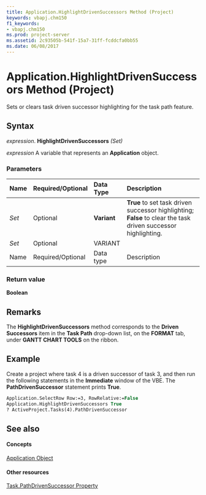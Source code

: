 ```yaml
---
title: Application.HighlightDrivenSuccessors Method (Project)
keywords: vbapj.chm150
f1_keywords:
- vbapj.chm150
ms.prod: project-server
ms.assetid: 2c93505b-541f-15a7-31ff-fcddcfa0bb55
ms.date: 06/08/2017
---
```



# Application.HighlightDrivenSuccessors Method (Project)
Sets or clears task driven successor highlighting for the task path feature.

## Syntax

 _expression_. **HighlightDrivenSuccessors** _(Set)_

 _expression_ A variable that represents an **Application** object.


### Parameters



|**Name**|**Required/Optional**|**Data Type**|**Description**|
|:-----|:-----|:-----|:-----|
| _Set_|Optional|**Variant**|**True** to set task driven successor highlighting; **False** to clear the task driven successor highlighting.|
| _Set_|Optional|VARIANT||
|Name|Required/Optional|Data type|Description|

### Return value

 **Boolean**


## Remarks

The  **HighlightDrivenSuccessors** method corresponds to the **Driven Successors** item in the **Task Path** drop-down list, on the **FORMAT** tab, under **GANTT CHART TOOLS** on the ribbon.


## Example

Create a project where task 4 is a driven successor of task 3, and then run the following statements in the  **Immediate** window of the VBE. The **PathDrivenSuccessor** statement prints **True**.


```vb
Application.SelectRow Row:=3, RowRelative:=False 
Application.HighlightDrivenSuccessors True
? ActiveProject.Tasks(4).PathDrivenSuccessor
```


## See also


#### Concepts


[Application Object](application-object-project.md)
#### Other resources


[Task.PathDrivenSuccessor Property](task-pathdrivensuccessor-property-project.md)
